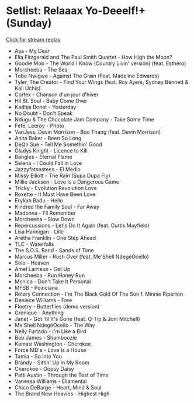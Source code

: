 # Setlist: Relaaax Yo-Deeelf!+ (Sunday)

[Click for stream replay](https://www.reddit.com/rpan/r/RedditSets/nokv5w)

 * Aṣa - My Dear
 * Ella Fitzgerald and The Paul Smith Quartet - How High the Moon?
 * Goodie Mob - The World I Know (Country Livin' version) (feat. Esthero)
 * Morcheeba - The Sea
 * Tobe Nwigwe - Against The Grain (Feat. Madeline Edwards)
 * Tyler, The Creator - Find Your Wings (feat. Roy Ayers, Sydney Bennett & Kali Uchis)
 * Cortex - Chanson d'un jour d'hiver
 * Hil St. Soul - Baby Come Over
 * Kadhja Bonet - Yesterday
 * No Doubt - Don't Speak
 * Ndugu & The Chocolate Jam Company - Take Some Time
 * Féfé, Leeroy - Photo
 * VanJess, Devin Morrison - Boo Thang (feat. Devin Morrison)
 * Anita Baker - Been So Long
 * DeQn Sue - Tell Me Somethin' Good
 * Gladys Knight - Licence to Kill
 * Bangles - Eternal Flame
 * Selena - I Could Fall in Love
 * Jazzyfatnastees - El Medio
 * Missy Elliott - The Rain (Supa Dupa Fly)
 * Millie Jackson - Love Is a Dangerous Game
 * Tricky - Evolution Revolution Love
 * Roxette - It Must Have Been Love
 * Erykah Badu - Hello
 * Kindred the Family Soul - Far Away
 * Madonna - I'll Remember
 * Morcheeba - Slow Down
 * Repercussions - Let's Do It Again (feat. Curtis Mayfield)
 * Lisa Hannigan - Lille
 * Aretha Franklin - One Step Ahead
 * TLC - Waterfalls
 * The S.O.S. Band - Sands of Time
 * Marcus Miller - Rush Over (feat. Me'Shell NdegéOcello)
 * Solo - Heaven
 * Amel Larrieux - Get Up
 * Morcheeba - Run Honey Run
 * Monica - Don't Take It Personal
 * MFSB - Poinciana
 * Rotary Connection - I'm The Black Gold Of The Sun f. Minnie Riperton
 * Deniece Williams - Free
 * Floetry - Butterflies (demo version)
 * Grenique - Anything
 * Janet - Got 'til It's Gone (feat. Q-Tip & Joni Mitchell)
 * Me'Shell NdegéOcello - The Way
 * Nelly Furtado - I'm Like a Bird
 * Bob James - Shamboozie
 * Kamasi Washington - Cherokee
 * Force MD's - Love Is a House
 * Tamia - So Into You
 * Brandy - Sittin' Up in My Room
 * Cherokee - Oopsy Daisy
 * Patti Austin - Through the Test of Time
 * Vanessa Williams - Ellamental
 * Chico DeBarge - Heart, Mind & Soul
 * The Brand New Heavies - Highest High
